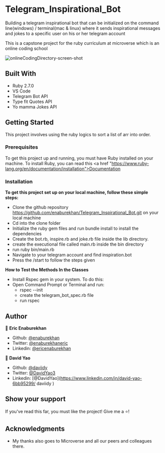 # Telegram_Inspirational_Bot
Building a telegram inspirational bot that can be initialized on the command line(windows) / terminal(mac & linux) where it sends inspirational messages and jokes to a specific user on his or her telegram account

This is a capstone project for the ruby curriculum at microverse which is an online coding school

![onlineCodingDirectory-screen-shot](./read.png)

## Built With

- Ruby 2.7.0
- VS Code
- Telegram Bot API
- Type fit Quotes API
- Yo mamma Jokes API

## Getting Started

This project involves using the ruby logics to sort a list of arr into order. 

### Prerequisites

To get this project up and running, you must have Ruby installed on your machine.
To install Ruby, you can read this <a href "https://www.ruby-lang.org/en/documentation/installation">Documentation</a>

### Installation

**To get this project set up on your local machine, follow these simple steps:**

- Clone the github repository https://github.com/enaburekhan/Telegram_Inspirational_Bot.git on your local machine
- Cd into the clone folder
- Initialize the ruby gem files and run bundle install to install the dependencies
- Create the bot.rb, inspire.rb and joke.rb file inside the lib directory.
- create the executional file called main.rb inside the bin directory
- run ruby bin/main.rb
- Navigate to your telegram account and find inspiration.bot
- Press the /start to follow the steps given

**How to Test the Methods In the Classes**

- Install Rspec gem in your system. To do this:
- Open Command Prompt or Terminal and run:
   - rspec --init
   - create the telegram_bot_spec.rb file
   - run rspec




## Author

👤 **Eric Enaburekhan**

- Github: [@enaburekhan](https://github.com/enaburekhan)
- Twitter: [@enaburekhaneric](https://twitter.com/enaburekhaneric)
- Linkedin: [@ericenaburekhan](https://www.linkedin.com/in/eric-enaburekhan-801a28100/)

👤 **David Yao**

- Github: [@daviidy](https://github.com/daviidy )
- Twitter: [@DavidYao3](https://twitter.com/DavidYao3)
- Linkedin: [@DavidYao](https://www.linkedin.com/in/david-yao-6bb95299/ 
daviidy )


## Show your support

If you've read this far, you must like the project! Give me a ⭐️!

## Acknowledgments

- My thanks also goes to Microverse and all our peers and colleagues there.

